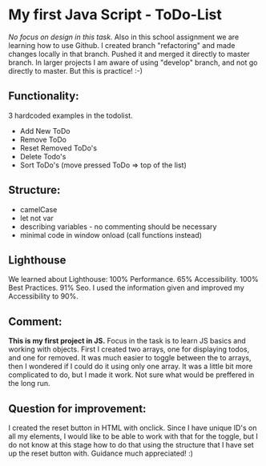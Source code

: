 # My first Java Script - ToDo-List

_No focus on design in this task._
Also in this school assignment we are learning how to use Github. I created branch "refactoring" and made changes locally in that branch. Pushed it and merged it directly to master branch. In larger projects I am aware of using "develop" branch, and not go directly to master. But this is practice! :-)

## Functionality:

3 hardcoded examples in the todolist.

- Add New ToDo
- Remove ToDo
- Reset Removed ToDo's
- Delete Todo's
- Sort ToDo's (move pressed ToDo => top of the list)

## Structure:

- camelCase
- let not var
- describing variables - no commenting should be necessary
- minimal code in window onload (call functions instead)

## Lighthouse

We learned about Lighthouse: 100% Performance. 65% Accessibility. 100% Best Practices. 91% Seo.
I used the information given and improved my Accessibility to 90%.

## Comment:

**This is my first project in JS.** Focus in the task is to learn JS basics and working with objects. First I created two arrays, one for displaying todos, and one for removed. It was much easier to toggle between the to arrays, then I wondered if I could do it using only one array. It was a little bit more complicated to do, but I made it work. Not sure what would be preffered in the long run.

## Question for improvement:

I created the reset button in HTML with onclick. Since I have unique ID's on all my elements, I would like to be able to work with that for the toggle, but I do not know at this stage how to do that using the structure that I have set up the reset button with. Guidance much appreciated! :)
